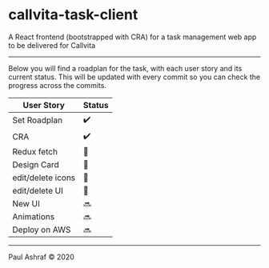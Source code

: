 # callvita-task-client

A React frontend (bootstrapped with CRA) for a task management web app to be delivered for Callvita

---

Below you will find a roadplan for the task, with each user story and its current status. This will be updated with every commit so you can check the progress across the commits.

| User Story        | Status             |
| ----------------- | ------------------ |
| Set Roadplan      | :heavy_check_mark: |
| CRA               | :heavy_check_mark: |
| Redux fetch       | :construction:     |
| Design Card       | :construction:     |
| edit/delete icons | :construction:     |
| edit/delete UI    | :construction:     |
| New UI            | :soon:             |
| Animations        | :soon:             |
| Deploy on AWS     | :soon:             |

---

Paul Ashraf :copyright: 2020

